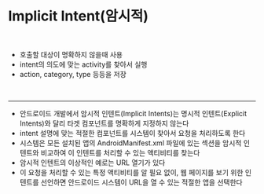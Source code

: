 # Implicit Intent(암시적)

<br>

* 호출할 대상이 명확하지 않을때 사용
* intent의 의도에 맞는 activity를 찾아서 실행
* action, category, type 등등을 저장

<br>

* * *

* 안드로이드 개발에서 암시적 인텐트(Implicit Intents)는 명시적 인텐트(Explicit Intents)와 달리 타겟 컴포넌트를 명확하게 지정하지 않는다
* intent 설명에 맞는 적절한 컴포넌트를 시스템이 찾아서 요청을 처리하도록 한다
* 시스템은 모든 설치된 앱의 AndroidManifest.xml 파일에 있는 <intent-filter> 섹션을 암시적 인텐트와 비교하여 이 인텐트를 처리할 수 있는 액티비티를 찾는다
* 암시적 인텐트의 이상적인 예로는 URL 열기가 있다
* 이 요청을 처리할 수 있는 특정 액티비티를 알 필요 없이, 웹 페이지를 보기 위한 인텐트를 선언하면 안드로이드 시스템이 URL을 열 수 있는 적절한 앱을 선택한다